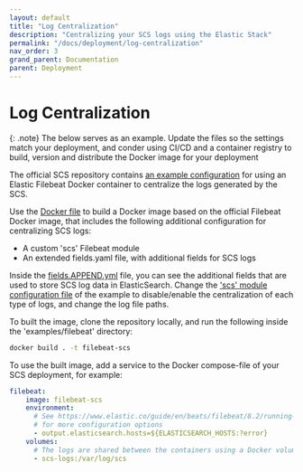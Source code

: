 ```yaml
---
layout: default
title: "Log Centralization"
description: "Centralizing your SCS logs using the Elastic Stack"
permalink: "/docs/deployment/log-centralization"
nav_order: 3
grand_parent: Documentation
parent: Deployment
---
```

# Log Centralization

{: .note}
The below serves as an example. Update the files so the settings match your
deployment, and conder using CI/CD and a container registry to build, version
and distribute the Docker image for your deployment

The official SCS repository contains
[an example configuration](https://github.com/simple-configuration-server/simple-configuration-server/tree/master/examples/filebeat) for using an Elastic Filebeat Docker container to
centralize the logs generated by the SCS.

Use the [Docker file](https://github.com/simple-configuration-server/simple-configuration-server/blob/master/examples/filebeat/dockerfile)
to build a Docker image based on the official Filebeat Docker image, that
includes the following additional configuration for centralizing SCS logs:
* A custom 'scs' Filebeat module
* An extended fields.yaml file, with additional fields for SCS logs

Inside the [fields.APPEND.yml](https://github.com/simple-configuration-server/simple-configuration-server/blob/master/examples/filebeat/fields.APPEND.yml)
file, you can see the additional fields that are used to store SCS log data in
ElasticSearch. Change the ['scs' module configuration file](https://github.com/simple-configuration-server/simple-configuration-server/blob/master/examples/filebeat/modules.d/scs.yml)
of the example to disable/enable the centralization of each type of logs, and
change the log file paths.

To built the image, clone the repository locally, and run the following inside
the 'examples/filebeat' directory:
```bash
docker build . -t filebeat-scs
```

To use the built image, add a service to the Docker compose-file of your SCS
deployment, for example:
```yaml
filebeat:
    image: filebeat-scs
    environment:
      # See https://www.elastic.co/guide/en/beats/filebeat/8.2/running-on-docker.html
      # for more configuration options
      - output.elasticsearch.hosts=${ELASTICSEARCH_HOSTS:?error}
    volumes:
      # The logs are shared between the containers using a Docker volume
      - scs-logs:/var/log/scs
```
